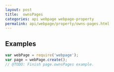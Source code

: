 ```yaml
---
layout: post
title:  ownsPages
categories: api webpage webpage-property
permalink: api/webpage/property/owns-pages.html
---
```


## Examples

```javascript
var webPage = require('webpage');
var page = webPage.create();
// @TODO: Finish page.ownsPages example.
```








